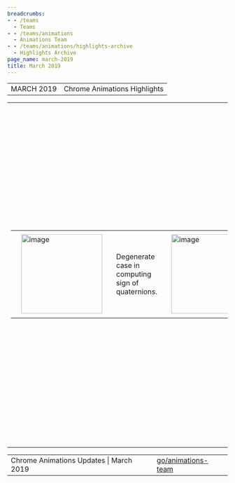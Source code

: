 ```yaml
---
breadcrumbs:
- - /teams
  - Teams
- - /teams/animations
  - Animations Team
- - /teams/animations/highlights-archive
  - Highlights Archive
page_name: march-2019
title: March 2019
---
```


<table>
<tr>

<td>MARCH 2019</td>

<td>Chrome Animations Highlights</td>

</tr>
</table>

<table>
<tr>

<td><table></td>
<td><tr></td>

<td><td><img alt="image" src="https://lh4.googleusercontent.com/bT81a8VO0AgQk_m0F1KqBnoC5oYBcHNHpgknmtbpr3qLjsrHM3F0GE3K20VzUDlXjx47SUe7K1oV0GLC7Xcs1hEfMOc3hKuMCIbwR2XR1hrRBTMB8Q8pTK4EOp5YPIK3e0H6Qh21" height=181 width=185></td></td>

<td><td>Degenerate case in computing sign of quaternions. </td></td>

<td><td><img alt="image" src="https://lh3.googleusercontent.com/dvKfGyIqut3spwESpQ5gUXzdfMs8FvL5OndVdmtFSd9tynbci3E1z3xCO3G3lZA2Y2mq9Ypu1dU9SX_3yUjicYe0lGHi5iFKX8FPyVLNyVKARi0xqB0OBofd1vUlusUVi_ZuFrIF" height=181 width=185></td></td>

<td><td>Step 1: Fix quaternion calculations. Avoid degenerate edge cases.</td></td>

<td><td><img alt="image" src="https://lh4.googleusercontent.com/MYDxbzoQPU76BSHi8UQawTmlX9eDDWuEBD7kyjtvQUQv8Gy5_RCbaem7xEdbNAukqTiuyNWRvTJNG4RXp9KQgu_xphSZLuwaHU22Deo6e3T5879Rj-x9Jz8SXuCgl_DNesljbp8o" height=181 width=185></td></td>

<td><td>Step 2: Support 2D matrix decomposition.</td></td>

<td></tr></td>
<td></table></td>

<td>Improved 3D and 2D transform animations</td>

<td>We have continued to address 2D and 3D matrix decomposition issues that were causing transform animation and interop bugs. Above is one example but 16 more wpt tests are now passing in Chrome. The fact that there are two implementations (in Blink and Skia) of the same matrix operations is not helpful and we are considering options to consolidate them.</td>

<td>This work help identify inconsistencies and inaccuracies in the css-transform specification for which issues have been filed: <a href="https://github.com/w3c/csswg-drafts/issues/3709">1</a>, <a href="https://github.com/w3c/csswg-drafts/issues/3710">2</a>, <a href="https://github.com/w3c/csswg-drafts/issues/3711">3</a>, <a href="https://github.com/w3c/csswg-drafts/issues/3712">4</a>, <a href="https://github.com/w3c/csswg-drafts/issues/3713">5</a>.</td>

<td><table></td>
<td><tr></td>

<td><td><img alt="image" src="https://lh3.googleusercontent.com/BQeMOUyYU4rbjq7gr7IOZD-LfcTsBwYbnPWF5yfh-rAex7JNjMTeVC8hNQxrsl3Pawcx1y6TOutPkgG2jS5RRYFbI1-_8Du9YqX0uw-V3xpwcBG6sYw6D20VUCjN4POBqf2LdpV3" height=291 width=164></td></td>

<td><td>Existing implementation using scroll events.</td></td>

<td><td><img alt="image" src="https://lh5.googleusercontent.com/qP-hDF8ZwIY3DLAxCX4pXhO4Qc3OVVEHHcSnzsjJUP6LgBdCwWG1Kq6yZsNkXRulL8QkYhHoI-WQtl3aEOV4xUeapzwmxxKd7YvyB9PWmPdB2Suo91aD3H69x6X1F_pl133XX8Bm" height=286 width=160></td></td>

<td><td>New “Buttery Smooth” impl using Animation Worklet and Scroll Timeline.</td></td>

<td></tr></td>
<td></table></td>

<td>AMP Origin Trial Updates</td>

<td>AMP animation team has a near complete<a href="https://github.com/ampproject/amphtml/blob/master/extensions/amp-animation/0.1/runners/scrolltimeline-worklet-runner.js"> re-implementation</a> of their<a href="https://ampbyexample.com/visual_effects/basics_of_scrollbound_effects/"> scrollbound effect</a> system using Scroll Timeline and Animation Worklet. They have identified<a href="https://docs.google.com/document/d/1TZBb88apJ41Ibi3mued5ZB0Z9YY7h83UjAi2Q9b1fQM/edit#heading=h.eb8fxcagf7ig"> gaps</a> in the API which we collaborated on an<a href="https://docs.google.com/document/d/1XFPgy3g57njeesgJdbVSc2x8vZJQFAJBxUwuHLc3VXs/edit?usp=sharing"> action plan</a> to address (mainly by proposing changes to Scroll Timeline API). It was also decided to<a href="https://groups.google.com/a/chromium.org/d/msg/blink-dev/AZ-PYPMS7EA/kffOspnyBwAJ"> extend</a> the origin trial to allow AMP's new implementation to be gradually turned on for real users - which also helps us learn more about the performance of these features at scale.</td>

<td>Here is a<a href="https://drive.google.com/open?id=1WqNNyJC1r9yUoYTgATlRX4mYIPo8R3yU"> recording</a> of the<a href="https://amp-article.herokuapp.com/"> demo</a>. (To run locally enable experimental web platform feature flag and enable relevant AMP experiment using \`AMP.toggleExperiment('chrome-animation-worklet')\` in devtools console)</td>

<td><table></td>
<td><tr></td>

<td><td><img alt="image" src="https://lh6.googleusercontent.com/OyXkbEam5SYQ1dD04AR3HrX-hQ6z2fklO7BTRRPy5ZYFqVPwctNRQbXTcp4JgxA95sPL99cQUfixsSOWmr4g8mdbONwlKX2iN9oMBxAPPGD9Qlc4pkIKxXuYGhh70Pqk2vDaGWL9" height=125 width=283></td></td>

<td><td>Viz Hit-Testing Surface Layer</td></td>

<td><td>Finch trial is showing improvement over previous Draw Quad version. We are seeing 14%/8%/5% improvements in hit test requests answered in the fast path on <a href="https://uma.googleplex.com/p/chrome/variations/?sid=7bf43df040ce9f90cbea1e762c5c03d5">Windows</a>/<a href="https://uma.googleplex.com/p/chrome/variations/?sid=035b5f6d5f7ca030b7887f5b4e7f6b07">MacOS</a>/<a href="https://uma.googleplex.com/p/chrome/variations/?sid=e16a589895889a2310b4bc5f4387b43c">Android</a>, with 8% regressions on <a href="https://uma.googleplex.com/p/chrome/variations/?sid=2ffbcd8b59f4a74e05490d98f34cb579">Linux</a> (under investigation). Across all platforms, <a href="https://uma.googleplex.com/p/chrome/variations/?sid=5a3437665f748a4b4bcc679013900143">hit testing error rates</a> are lower than 0.05%.</td></td>

<td><td><img alt="image" src="https://lh5.googleusercontent.com/PdcNk4yzu3sVovMt1mQcuDwfoinb7N2EwvpdAgdC16SVQbeJOY-9snyuxO48NMCN2K0QrWH3S7uw7VJG-dWxEMJO_7b6Qpl6rrULnaV-garO2ER_s6st0NgQp01PECa9Yc3-HViY" height=123 width=283></td></td>

<td><td>Compositor Touch Action</td></td>

<td><td>Finch trial is showing promising <a href="https://uma.googleplex.com/p/chrome/variations?sid=4d04b0905ac90bafd4b63b39754ae20e">early results</a>. ScrollBegin latency improves 5% @50pct and 13% @99pct. ScrollUpdate latency improves 1% @50pct and 3% @99pct.</td></td>

<td></tr></td>
<td></table></td>

<td>Off-Main Paint Worklet</td>

<td>We made good progress by completing implementation of multiple sub-components: <a href="https://chromium-review.googlesource.com/c/chromium/src/+/1426015">rasterization</a>, <a href="https://chromium-review.googlesource.com/c/chromium/src/+/1479658">raster-caching logic</a> and <a href="https://chromium-review.googlesource.com/c/chromium/src/+/1497032">lookup</a>. Work is in progress for <a href="https://chromium-review.googlesource.com/c/chromium/src/+/1495445">dispatch logic</a>, and a new approach to share data between blink and cc for paint info (<a href="https://chromium-review.googlesource.com/c/chromium/src/+/1497217">1</a>, <a href="https://chromium-review.googlesource.com/c/chromium/src/+/1504229">2</a>, <a href="https://chromium-review.googlesource.com/c/chromium/src/+/1506653">3</a>, <a href="https://chromium-review.googlesource.com/c/chromium/src/+/1506818">4</a>). </td>

<td>Animation Worklet</td>

<td>Animation Worklet is now fully <a href="https://bugs.chromium.org/p/chromium/issues/detail?id=791280">asynchronous</a> in CC with proper scheduling in place. With <a href="https://bugs.chromium.org/p/chromium/issues/detail?id=915352">help</a> from Microsoft engineers our tests have been upstreamed to <a href="https://wpt.fyi/results/animation-worklet?label=master&product=chrome%5Bexperimental%5D&product=edge&product=firefox%5Bexperimental%5D&product=safari%5Bexperimental%5D&aligned&q=animation-worklet">web-platform-tests</a> and most critical flakiness issues are resolved. Specification has been updated (<a href="https://github.com/w3c/css-houdini-drafts/commit/3c1cd1b3babc49a92d7a5079f9de77df67d06775#diff-6547a8c38ca0bdc51fd63edeaa4b66b3">1</a>, <a href="https://github.com/w3c/css-houdini-drafts/commit/93ab72f8abee1ac008eb4b5292265633387381fc#diff-6547a8c38ca0bdc51fd63edeaa4b66b3">2</a>, <a href="https://github.com/w3c/css-houdini-drafts/commit/cf1a69a4c9dd165f53df7ba7d68c329287ab2659#diff-6547a8c38ca0bdc51fd63edeaa4b66b3">3</a>) and <a href="https://github.com/w3ctag/design-reviews/issues/349">TAG review</a> requested. Aiming to ship without Scroll Timeline in M75.</td>

</tr>
</table>

<table>
<tr>

<td>Chrome Animations Updates | March 2019</td>

<td><a href="http://go/animations-team">go/animations-team</a></td>

</tr>
</table>
